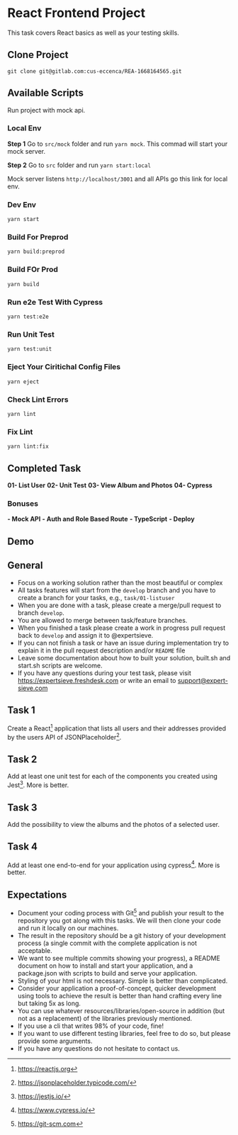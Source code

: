 # React Frontend Project

This task covers React basics as well as your testing skills.

## Clone Project
`git clone git@gitlab.com:cus-eccenca/REA-1668164565.git`

## Available Scripts
Run project with mock api.

### Local Env
**Step 1**
Go to `src/mock` folder and run `yarn mock`. This commad will start your mock server.

**Step 2**
Go to `src` folder and run `yarn start:local`

Mock server listens `http://localhost/3001` and all APIs go this link for local env.

### Dev Env
`yarn start`

### Build For Preprod
`yarn build:preprod`

### Build FOr Prod
`yarn build`

### Run e2e Test With Cypress
`yarn test:e2e`

### Run Unit Test
`yarn test:unit`

### Eject Your Ciritichal Config Files
`yarn eject`

### Check Lint Errors
`yarn lint`

### Fix Lint
`yarn lint:fix`

## Completed Task
**01- List User**
**02- Unit Test**
**03- View Album and Photos**
**04- Cypress**

### Bonuses
**- Mock API**
**- Auth and Role Based Route**
**- TypeScript**
**- Deploy**

## Demo


## General

* Focus on a working solution rather than the most beautiful or complex
* All tasks features will start from the `develop` branch and you have to create a branch for your tasks, e.g., `task/01-listuser`
* When you are done with a task, please create a merge/pull request to branch `develop`.
* You are allowed to merge between task/feature branches. 
* When you finished a task please create a work in progress pull request back to `develop` and assign it to @expertsieve.
* If you can not finish a task or have an issue during implementation try to explain it in the pull request description and/or `README` file
* Leave some documentation about how to built your solution, built.sh and start.sh scripts are welcome.
* If you have any questions during your test task, please visit https://expertsieve.freshdesk.com or write an email to support@expert-sieve.com

## Task 1

Create a React[^1] application that lists all users and their addresses provided by the users API of JSONPlaceholder[^2].

## Task 2

Add at least one unit test for each of the components you created using Jest[^3]. More is better.

## Task 3

Add the possibility to view the albums and the photos of a selected user.

## Task 4

Add at least one end-to-end for your application using cypress[^4]. More is better.

## Expectations


- Document your coding process with Git[^5] and publish your result to the repository you got along with 
this tasks. We will then clone your code and run it locally on our machines.
- The result in the repository should be a git history of your development process (a single commit with
the complete application is not acceptable. 
- We want to see multiple commits showing your progress), a README document on how to install and start your application, and a package.json with scripts to build and serve your application.
- Styling of your html is not necessary. Simple is better than complicated. 
- Consider your application a proof-of-concept, quicker development using tools to achieve the result is better than hand crafting every line but taking 5x as long. 
- You can use whatever resources/libraries/open-source in addition (but not as a replacement) of the libraries previously mentioned. 
- If you use a cli that writes 98% of your code, fine! 
- If you want to use different testing libraries, feel free to do so, but please provide some arguments.
- If you have any questions do not hesitate to contact us.


[^1]: https://reactjs.org
[^2]: https://jsonplaceholder.typicode.com/
[^3]: https://jestjs.io/
[^4]: https://www.cypress.io/
[^5]: https://git-scm.com

